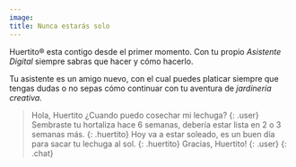 ```yaml
---
image:
title: Nunca estarás solo
---
```



Huertito® esta contigo desde el primer momento. Con tu propio _Asistente Digital_ siempre sabras que hacer y cómo hacerlo.

Tu asistente es un amigo nuevo, con el cual puedes platicar siempre que tengas dudas o no sepas cómo continuar con tu aventura de _jardinería creativa._



> Hola, Huertito ¿Cuando puedo cosechar mi lechuga?
> {: .user}
> Sembraste tu hortaliza hace 6 semanas, debería estar lista en 2 o 3 semanas más.
> {: .huertito}
> Hoy va a estar soleado, es un buen día para sacar tu lechuga al sol.
> {: .huertito}
> Gracias, Huertito!
> {: .user}
{: .chat}
